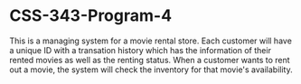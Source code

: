 # CSS-343-Program-4
This is a managing system for a movie rental store. Each customer will have a unique ID with a transation history which has the information of their rented movies as well as the renting status. When a customer wants to rent out a movie, the system will check the inventory for that movie's availability.

